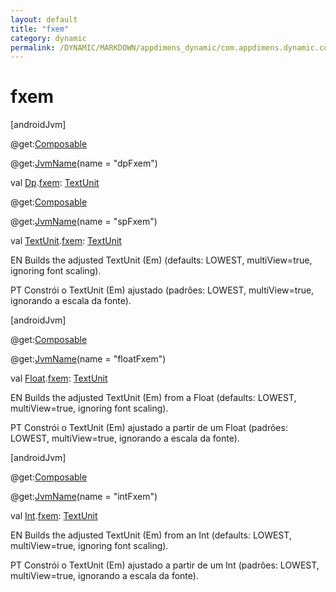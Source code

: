 ```yaml
---
layout: default
title: "fxem"
category: dynamic
permalink: /DYNAMIC/MARKDOWN/appdimens_dynamic/com.appdimens.dynamic.compose/-app-dimens/fxem.html
---
```


# fxem

[androidJvm]

@get:[Composable](https://developer.android.com/reference/kotlin/androidx/compose/runtime/Composable.html)

@get:[JvmName](https://kotlinlang.org/api/core/kotlin-stdlib/kotlin.jvm/-jvm-name/index.html)(name = "dpFxem")

val [Dp](https://developer.android.com/reference/kotlin/androidx/compose/ui/unit/Dp.html).[fxem](fxem.md): [TextUnit](https://developer.android.com/reference/kotlin/androidx/compose/ui/unit/TextUnit.html)

@get:[Composable](https://developer.android.com/reference/kotlin/androidx/compose/runtime/Composable.html)

@get:[JvmName](https://kotlinlang.org/api/core/kotlin-stdlib/kotlin.jvm/-jvm-name/index.html)(name = "spFxem")

val [TextUnit](https://developer.android.com/reference/kotlin/androidx/compose/ui/unit/TextUnit.html).[fxem](fxem.md): [TextUnit](https://developer.android.com/reference/kotlin/androidx/compose/ui/unit/TextUnit.html)

EN Builds the adjusted TextUnit (Em) (defaults: LOWEST, multiView=true, ignoring font scaling).

PT Constrói o TextUnit (Em) ajustado (padrões: LOWEST, multiView=true, ignorando a escala da fonte).

[androidJvm]

@get:[Composable](https://developer.android.com/reference/kotlin/androidx/compose/runtime/Composable.html)

@get:[JvmName](https://kotlinlang.org/api/core/kotlin-stdlib/kotlin.jvm/-jvm-name/index.html)(name = "floatFxem")

val [Float](https://kotlinlang.org/api/core/kotlin-stdlib/kotlin/-float/index.html).[fxem](fxem.md): [TextUnit](https://developer.android.com/reference/kotlin/androidx/compose/ui/unit/TextUnit.html)

EN Builds the adjusted TextUnit (Em) from a Float (defaults: LOWEST, multiView=true, ignoring font scaling).

PT Constrói o TextUnit (Em) ajustado a partir de um Float (padrões: LOWEST, multiView=true, ignorando a escala da fonte).

[androidJvm]

@get:[Composable](https://developer.android.com/reference/kotlin/androidx/compose/runtime/Composable.html)

@get:[JvmName](https://kotlinlang.org/api/core/kotlin-stdlib/kotlin.jvm/-jvm-name/index.html)(name = "intFxem")

val [Int](https://kotlinlang.org/api/core/kotlin-stdlib/kotlin/-int/index.html).[fxem](fxem.md): [TextUnit](https://developer.android.com/reference/kotlin/androidx/compose/ui/unit/TextUnit.html)

EN Builds the adjusted TextUnit (Em) from an Int (defaults: LOWEST, multiView=true, ignoring font scaling).

PT Constrói o TextUnit (Em) ajustado a partir de um Int (padrões: LOWEST, multiView=true, ignorando a escala da fonte).